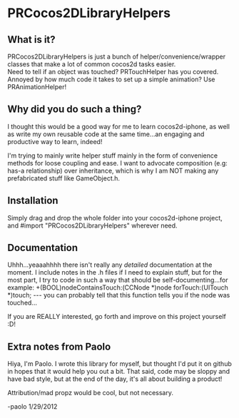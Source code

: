 PRCocos2DLibraryHelpers
=======================

What is it?
-----------
PRCocos2DLibraryHelpers is just a bunch of helper/convenience/wrapper classes that make a lot of common cocos2d tasks easier.  
Need to tell if an object was touched?  PRTouchHelper has you covered.  Annoyed by how much code it takes to set up a simple animation?  Use PRAnimationHelper!


Why did you do such a thing?
----------------------------
I thought this would be a good way for me to learn cocos2d-iphone, as well as write my own reusable code at the same time...an engaging
and productive way to learn, indeed!

I'm trying to mainly write helper stuff mainly in the form of convenience methods for loose coupling and ease.  I want to advocate
composition (e.g: has-a relationship) over inheritance, which is why I am NOT making any prefabricated stuff like GameObject.h.


Installation
------------
Simply drag and drop the whole folder into your cocos2d-iphone project, and #import "PRCocos2DLibraryHelpers" wherever need.


Documentation
-------------
Uhhh...yeaaahhhh there isn't really any *detailed* documentation at the moment.  I include notes in the .h files if I need to explain
stuff, but for the most part, I try to code in such a way that should be self-documenting...for example:
+(BOOL)nodeContainsTouch:(CCNode *)node forTouch:(UITouch *)touch;  --- you can probably tell that this function tells you if the node was touched...

If you are REALLY interested, go forth and improve on this project yourself :D!


Extra notes from Paolo
----------------------
Hiya, I'm Paolo.  I wrote this library for myself, but thought I'd put it on github in hopes that it would help you out a bit.
That said, code may be sloppy and have bad style, but at the end of the day, it's all about building a product!

Attribution/mad propz would be cool, but not necessary.

-paolo 1/29/2012
